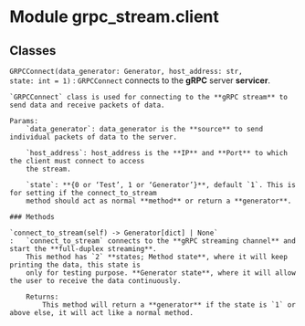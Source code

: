 Module grpc_stream.client
=========================

Classes
-------

`GRPCConnect(data_generator: Generator, host_address: str, state: int = 1)`
:   `GRPCConnect` connects to the **gRPC** server **servicer**.
    
    `GRPCConnect` class is used for connecting to the **gRPC stream** to send data and receive packets of data.
    
    Params:
        `data_generator`: data_generator is the **source** to send individual packets of data to the server.
    
        `host_address`: host_address is the **IP** and **Port** to which the client must connect to access
        the stream.
    
        `state`: **{0 or ‘Test’, 1 or ‘Generator’}**, default `1`. This is for setting if the connect_to_stream
        method should act as normal **method** or return a **generator**.

    ### Methods

    `connect_to_stream(self) ‑> Generator[dict] | None`
    :   `connect_to_stream` connects to the **gRPC streaming channel** and start the **full-duplex streaming**.
        This method has `2` **states; Method state**, where it will keep printing the data, this state is
        only for testing purpose. **Generator state**, where it will allow the user to receive the data continuously.
        
        Returns:
            This method will return a **generator** if the state is `1` or above else, it will act like a normal method.